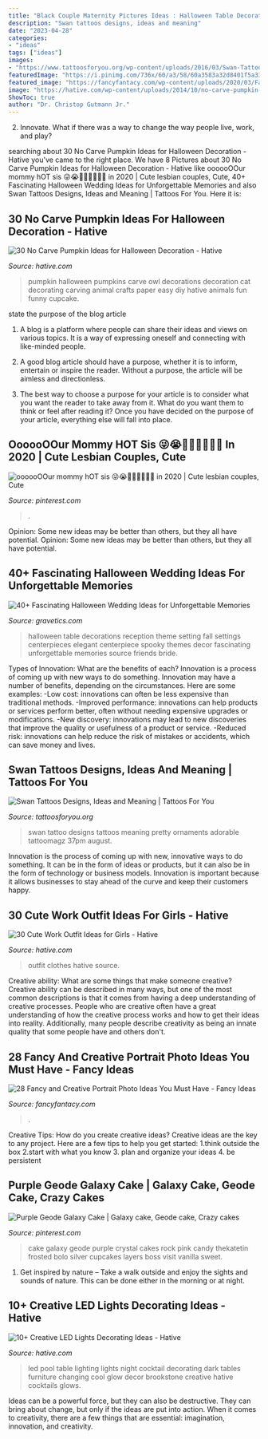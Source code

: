 ```yaml
---
title: "Black Couple Maternity Pictures Ideas : Halloween Table Decorations Reception Theme Setting Fall Settings Centerpieces Elegant Centerpiece Spooky Themes Decor Fascinating Unforgettable Memories Source Friends Bride"
description: "Swan tattoos designs, ideas and meaning"
date: "2023-04-28"
categories:
- "ideas"
tags: ["ideas"]
images:
- "https://www.tattoosforyou.org/wp-content/uploads/2016/03/Swan-Tattoo-Designs.jpg"
featuredImage: "https://i.pinimg.com/736x/60/a3/58/60a3583a32d8401f5a33bd0bb13bb569.jpg"
featured_image: "https://fancyfantacy.com/wp-content/uploads/2020/03/Fancy-and-Creative-Portrait-Photo-Ideas-You-Must-Have-5.jpg"
image: "https://hative.com/wp-content/uploads/2014/10/no-carve-pumpkin-ideas/25-owl-pumpkin.jpg"
ShowToc: true
author: "Dr. Christop Gutmann Jr."
---
```



2. Innovate. What if there was a way to change the way people live, work, and play?

	

		
searching about 30 No Carve Pumpkin Ideas for Halloween Decoration - Hative you've came to the right place. We have 8 Pictures about 30 No Carve Pumpkin Ideas for Halloween Decoration - Hative like oooooOOur mommy hOT sis 😜😭🍑🍑🍑🍓🍓🍓 in 2020 | Cute lesbian couples, Cute, 40+ Fascinating Halloween Wedding Ideas for Unforgettable Memories and also Swan Tattoos Designs, Ideas and Meaning | Tattoos For You. Here it is:
		
    
## 30 No Carve Pumpkin Ideas For Halloween Decoration - Hative

<img loading=lazy src="https://hative.com/wp-content/uploads/2014/10/no-carve-pumpkin-ideas/25-owl-pumpkin.jpg" onerror="this.onerror=null;this.src='https://tse1.mm.bing.net/th?id=OIP.3lpwoPyp6j0k9ZKYThrHVQHaJ4&amp;pid=15.1';" alt="30 No Carve Pumpkin Ideas for Halloween Decoration - Hative">

_Source: hative.com_

>pumpkin halloween pumpkins carve owl decorations decoration cat decorating carving animal crafts paper easy diy hative animals fun funny cupcake. 

	

state the purpose of the blog article
1. A blog is a platform where people can share their ideas and views on various topics. It is a way of expressing oneself and connecting with like-minded people.
2. A good blog article should have a purpose, whether it is to inform, entertain or inspire the reader. Without a purpose, the article will be aimless and directionless.

3. The best way to choose a purpose for your article is to consider what you want the reader to take away from it. What do you want them to think or feel after reading it? Once you have decided on the purpose of your article, everything else will fall into place.

    
## OooooOOur Mommy HOT Sis 😜😭🍑🍑🍑🍓🍓🍓 In 2020 | Cute Lesbian Couples, Cute

<img loading=lazy src="https://i.pinimg.com/736x/60/a3/58/60a3583a32d8401f5a33bd0bb13bb569.jpg" onerror="this.onerror=null;this.src='https://tse1.mm.bing.net/th?id=OIP.BXDyS7B3VQlcKuZdbHsJJwHaHa&amp;pid=15.1';" alt="oooooOOur mommy hOT sis 😜😭🍑🍑🍑🍓🍓🍓 in 2020 | Cute lesbian couples, Cute">

_Source: pinterest.com_

>. 

	

Opinion: Some new ideas may be better than others, but they all have potential.
Opinion: Some new ideas may be better than others, but they all have potential.

    
## 40+ Fascinating Halloween Wedding Ideas For Unforgettable Memories

<img loading=lazy src="https://www.gravetics.com/wp-content/uploads/2017/08/Elegant-Halloween-Wedding-Table-Settings.jpg" onerror="this.onerror=null;this.src='https://tse2.mm.bing.net/th?id=OIP.F6yl3uD1OF-KTBEJ6I9ymwHaLH&amp;pid=15.1';" alt="40+ Fascinating Halloween Wedding Ideas for Unforgettable Memories">

_Source: gravetics.com_

>halloween table decorations reception theme setting fall settings centerpieces elegant centerpiece spooky themes decor fascinating unforgettable memories source friends bride. 

	

Types of Innovation: What are the benefits of each?
Innovation is a process of coming up with new ways to do something. Innovation may have a number of benefits, depending on the circumstances. Here are some examples: 
-Low cost: innovations can often be less expensive than traditional methods.
-Improved performance: innovations can help products or services perform better, often without needing expensive upgrades or modifications.
-New discovery: innovations may lead to new discoveries that improve the quality or usefulness of a product or service.
-Reduced risk: innovations can help reduce the risk of mistakes or accidents, which can save money and lives.

    
## Swan Tattoos Designs, Ideas And Meaning | Tattoos For You

<img loading=lazy src="https://www.tattoosforyou.org/wp-content/uploads/2016/03/Swan-Tattoo-Designs.jpg" onerror="this.onerror=null;this.src='https://tse3.mm.bing.net/th?id=OIP.dP40_BQdFInoyfmeQ2xCUgHaMv&amp;pid=15.1';" alt="Swan Tattoos Designs, Ideas and Meaning | Tattoos For You">

_Source: tattoosforyou.org_

>swan tattoo designs tattoos meaning pretty ornaments adorable tattoomagz 37pm august. 

	

Innovation is the process of coming up with new, innovative ways to do something. It can be in the form of ideas or products, but it can also be in the form of technology or business models. Innovation is important because it allows businesses to stay ahead of the curve and keep their customers happy.

    
## 30 Cute Work Outfit Ideas For Girls - Hative

<img loading=lazy src="https://hative.com/wp-content/uploads/2015/02/work-outfit-ideas/17-cute-work-outfit-ideas-for-girls.jpg" onerror="this.onerror=null;this.src='https://tse2.mm.bing.net/th?id=OIP.q4PkGRORcjHupvWc04ydegHaMZ&amp;pid=15.1';" alt="30 Cute Work Outfit Ideas for Girls - Hative">

_Source: hative.com_

>outfit clothes hative source. 

	

Creative ability: What are some things that make someone creative?
Creative ability can be described in many ways, but one of the most common descriptions is that it comes from having a deep understanding of creative processes. People who are creative often have a great understanding of how the creative process works and how to get their ideas into reality. Additionally, many people describe creativity as being an innate quality that some people have and others don't.

    
## 28 Fancy And Creative Portrait Photo Ideas You Must Have - Fancy Ideas

<img loading=lazy src="https://fancyfantacy.com/wp-content/uploads/2020/03/Fancy-and-Creative-Portrait-Photo-Ideas-You-Must-Have-5.jpg" onerror="this.onerror=null;this.src='https://tse3.mm.bing.net/th?id=OIP.rF70nkHoydSuq3a6Io1CXwAAAA&amp;pid=15.1';" alt="28 Fancy and Creative Portrait Photo Ideas You Must Have - Fancy Ideas">

_Source: fancyfantacy.com_

>. 

	

Creative Tips: How do you create creative ideas?
Creative ideas are the key to any project. Here are a few tips to help you get started: 
1.think outside the box 
2.start with what you know 
3. plan and organize your ideas 
4. be persistent 

    
## Purple Geode Galaxy Cake | Galaxy Cake, Geode Cake, Crazy Cakes

<img loading=lazy src="https://i.pinimg.com/736x/52/49/1c/52491c591ea4c586bcdc22e3b68426a7.jpg" onerror="this.onerror=null;this.src='https://tse4.mm.bing.net/th?id=OIP.KXSy2OkbqXtTIUZRHwVEmAHaLl&amp;pid=15.1';" alt="Purple Geode Galaxy Cake | Galaxy cake, Geode cake, Crazy cakes">

_Source: pinterest.com_

>cake galaxy geode purple crystal cakes rock pink candy thekatetin frosted bolo silver cupcakes layers boss visit vanilla sweet. 

	

1. Get inspired by nature – Take a walk outside and enjoy the sights and sounds of nature. This can be done either in the morning or at night.

    
## 10+ Creative LED Lights Decorating Ideas - Hative

<img loading=lazy src="https://hative.com/wp-content/uploads/2014/08/led-light-decorating/4-led-lighting-table.jpg" onerror="this.onerror=null;this.src='https://tse3.mm.bing.net/th?id=OIP.I-XJhwkNDP_rnca-YOQrCQHaHa&amp;pid=15.1';" alt="10+ Creative LED Lights Decorating Ideas - Hative">

_Source: hative.com_

>led pool table lighting lights night cocktail decorating dark tables furniture changing cool glow decor brookstone creative hative cocktails glows. 

	

Ideas can be a powerful force, but they can also be destructive. They can bring about change, but only if the ideas are put into action. When it comes to creativity, there are a few things that are essential: imagination, innovation, and creativity.

